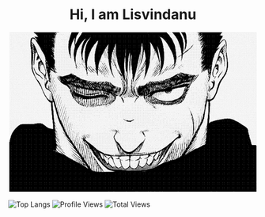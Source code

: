 <H1 align="center"> Hi, I am Lisvindanu </H1>
<p align="center">
  <img src="https://github.com/Lisvindanu/Lisvindanu/blob/main/guts.gif" /> 
</p>

![Top Langs](https://github-readme-stats.vercel.app/api/top-langs/?username=Lisvindanu&layout=compact&theme=dark&hide_border=true)
![Profile Views](https://komarev.com/ghpvc/?username=Lisvindanu&color=blue)
![Total Views](https://img.shields.io/github/watchers/Lisvindanu/Lisvindanu?style=social)

